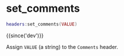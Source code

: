 # set_comments

```lua
headers:set_comments(VALUE)
```

{{since('dev')}}

Assign `VALUE` (a string) to the `Comments` header.
